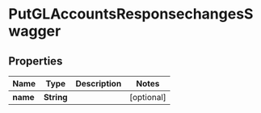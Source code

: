 # PutGLAccountsResponsechangesSwagger

## Properties
Name | Type | Description | Notes
------------ | ------------- | ------------- | -------------
**name** | **String** |  |  [optional]
